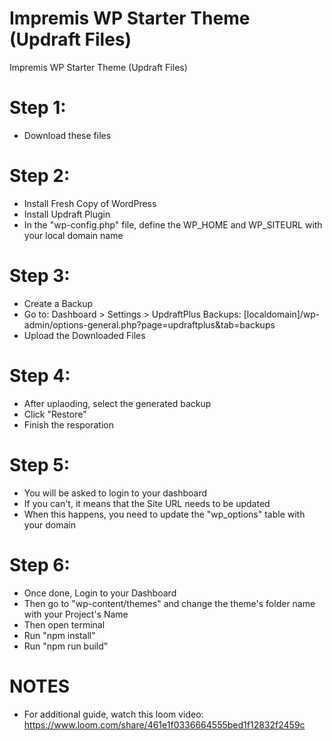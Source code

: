 # Impremis WP Starter Theme (Updraft Files)
 Impremis WP Starter Theme (Updraft Files)

# Step 1:
- Download these files

# Step 2:
- Install Fresh Copy of WordPress
- Install Updraft Plugin
- In the "wp-config.php" file, define the WP_HOME and WP_SITEURL with your local domain name

# Step 3:
- Create a Backup
- Go to: Dashboard > Settings > UpdraftPlus Backups: [localdomain]/wp-admin/options-general.php?page=updraftplus&tab=backups
- Upload the Downloaded Files

# Step 4:
- After uplaoding, select the generated backup
- Click "Restore"
- Finish the resporation

# Step 5:
- You will be asked to login to your dashboard
- If you can't, it means that the Site URL needs to be updated
- When this happens, you need to update the "wp_options" table with your domain

# Step 6:
- Once done, Login to your Dashboard
- Then go to "wp-content/themes" and change the theme's folder name with your Project's Name
- Then open terminal
- Run "npm install"
- Run "npm run build"

# NOTES
- For additional guide, watch this loom video: https://www.loom.com/share/461e1f0336664555bed1f12832f2459c
  
